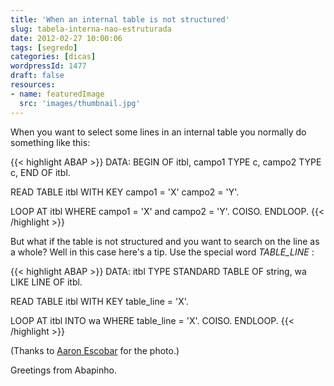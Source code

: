 ```yaml
---
title: 'When an internal table is not structured'
slug: tabela-interna-nao-estruturada
date: 2012-02-27 10:00:06
tags: [segredo]
categories: [dicas]
wordpressId: 1477
draft: false
resources:
- name: featuredImage
  src: 'images/thumbnail.jpg'
---
```

When you want to select some lines in an internal table you normally do something like this:


{{< highlight ABAP >}}
DATA: BEGIN OF itbl,
            campo1 TYPE c,
            campo2 TYPE c,
          END OF itbl.

READ TABLE itbl WITH KEY campo1 = 'X' campo2 = 'Y'.

LOOP AT itbl WHERE campo1 = 'X' and campo2 = 'Y'.
  COISO.
ENDLOOP.
{{< /highlight >}}

But what if the table is not structured and you want to search on the line as a whole? Well in this case here's a tip. Use the special word _TABLE_LINE_ :


{{< highlight ABAP >}}
DATA: itbl TYPE STANDARD TABLE OF string,
            wa LIKE LINE OF itbl.

READ TABLE itbl WITH KEY table_line = 'X'.

LOOP AT itbl INTO wa WHERE table_line = 'X'.
  COISO.
ENDLOOP.
{{< /highlight >}}

(Thanks to [Aaron Escobar][1] for the photo.)

Greetings from Abapinho.

   [1]: http://www.flickr.com/photos/aaronescobar/2179228774/

